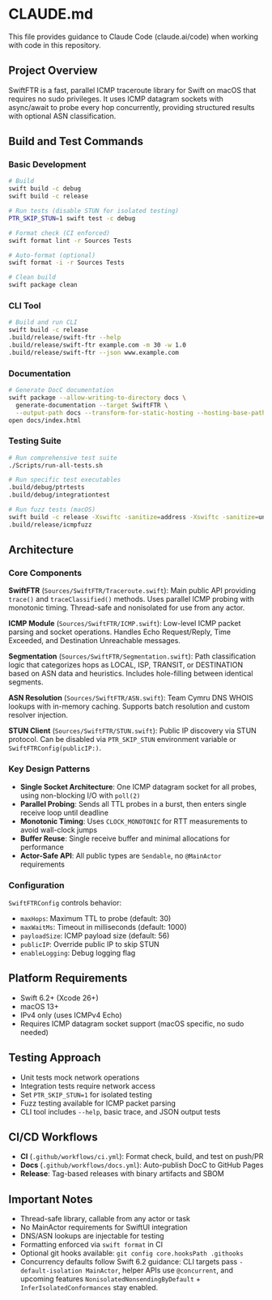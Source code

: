 # CLAUDE.md

This file provides guidance to Claude Code (claude.ai/code) when working with code in this repository.

## Project Overview

SwiftFTR is a fast, parallel ICMP traceroute library for Swift on macOS that requires no sudo privileges. It uses ICMP datagram sockets with async/await to probe every hop concurrently, providing structured results with optional ASN classification.

## Build and Test Commands

### Basic Development
```bash
# Build
swift build -c debug
swift build -c release

# Run tests (disable STUN for isolated testing)
PTR_SKIP_STUN=1 swift test -c debug

# Format check (CI enforced)
swift format lint -r Sources Tests

# Auto-format (optional)
swift format -i -r Sources Tests

# Clean build
swift package clean
```

### CLI Tool
```bash
# Build and run CLI
swift build -c release
.build/release/swift-ftr --help
.build/release/swift-ftr example.com -m 30 -w 1.0
.build/release/swift-ftr --json www.example.com
```

### Documentation
```bash
# Generate DocC documentation
swift package --allow-writing-to-directory docs \
  generate-documentation --target SwiftFTR \
  --output-path docs --transform-for-static-hosting --hosting-base-path SwiftFTR
open docs/index.html
```

### Testing Suite
```bash
# Run comprehensive test suite
./Scripts/run-all-tests.sh

# Run specific test executables
.build/debug/ptrtests
.build/debug/integrationtest

# Run fuzz tests (macOS)
swift build -c release -Xswiftc -sanitize=address -Xswiftc -sanitize=undefined
.build/release/icmpfuzz
```

## Architecture

### Core Components

**SwiftFTR** (`Sources/SwiftFTR/Traceroute.swift`): Main public API providing `trace()` and `traceClassified()` methods. Uses parallel ICMP probing with monotonic timing. Thread-safe and nonisolated for use from any actor.

**ICMP Module** (`Sources/SwiftFTR/ICMP.swift`): Low-level ICMP packet parsing and socket operations. Handles Echo Request/Reply, Time Exceeded, and Destination Unreachable messages.

**Segmentation** (`Sources/SwiftFTR/Segmentation.swift`): Path classification logic that categorizes hops as LOCAL, ISP, TRANSIT, or DESTINATION based on ASN data and heuristics. Includes hole-filling between identical segments.

**ASN Resolution** (`Sources/SwiftFTR/ASN.swift`): Team Cymru DNS WHOIS lookups with in-memory caching. Supports batch resolution and custom resolver injection.

**STUN Client** (`Sources/SwiftFTR/STUN.swift`): Public IP discovery via STUN protocol. Can be disabled via `PTR_SKIP_STUN` environment variable or `SwiftFTRConfig(publicIP:)`.

### Key Design Patterns

- **Single Socket Architecture**: One ICMP datagram socket for all probes, using non-blocking I/O with `poll(2)`
- **Parallel Probing**: Sends all TTL probes in a burst, then enters single receive loop until deadline
- **Monotonic Timing**: Uses `CLOCK_MONOTONIC` for RTT measurements to avoid wall-clock jumps
- **Buffer Reuse**: Single receive buffer and minimal allocations for performance
- **Actor-Safe API**: All public types are `Sendable`, no `@MainActor` requirements

### Configuration

`SwiftFTRConfig` controls behavior:
- `maxHops`: Maximum TTL to probe (default: 30)
- `maxWaitMs`: Timeout in milliseconds (default: 1000)
- `payloadSize`: ICMP payload size (default: 56)
- `publicIP`: Override public IP to skip STUN
- `enableLogging`: Debug logging flag

## Platform Requirements

- Swift 6.2+ (Xcode 26+)
- macOS 13+
- IPv4 only (uses ICMPv4 Echo)
- Requires ICMP datagram socket support (macOS specific, no sudo needed)

## Testing Approach

- Unit tests mock network operations
- Integration tests require network access
- Set `PTR_SKIP_STUN=1` for isolated testing
- Fuzz testing available for ICMP packet parsing
- CLI tool includes `--help`, basic trace, and JSON output tests

## CI/CD Workflows

- **CI** (`.github/workflows/ci.yml`): Format check, build, and test on push/PR
- **Docs** (`.github/workflows/docs.yml`): Auto-publish DocC to GitHub Pages
- **Release**: Tag-based releases with binary artifacts and SBOM

## Important Notes

- Thread-safe library, callable from any actor or task
- No MainActor requirements for SwiftUI integration
- DNS/ASN lookups are injectable for testing
- Formatting enforced via `swift format` in CI
- Optional git hooks available: `git config core.hooksPath .githooks`
- Concurrency defaults follow Swift 6.2 guidance: CLI targets pass `-default-isolation MainActor`, helper APIs use `@concurrent`, and upcoming features `NonisolatedNonsendingByDefault` + `InferIsolatedConformances` stay enabled.
